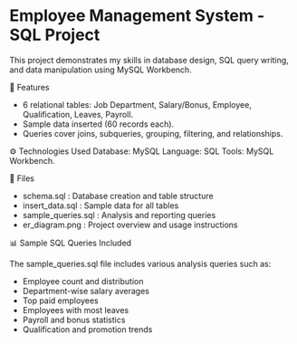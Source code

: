 # Employee Management System - SQL Project
This project demonstrates my skills in database design, SQL query writing, and data manipulation using MySQL Workbench.

📌 Features
* 6 relational tables: Job Department, Salary/Bonus, Employee,      Qualification, Leaves, Payroll. 
* Sample data inserted (60 records each). 
* Queries cover joins, subqueries, grouping, filtering, and relationships.

⚙️ Technologies Used
Database: MySQL
Language: SQL
Tools: MySQL Workbench.

📂 Files

* schema.sql : Database creation and table structure
* insert_data.sql : Sample data for all tables
*  sample_queries.sql  : Analysis and reporting queries
*  er_diagram.png  : Project overview and usage instructions


📊 Sample SQL Queries Included

The sample_queries.sql file includes various analysis queries such as:
* Employee count and distribution
* Department-wise salary averages
* Top paid employees
* Employees with most leaves
* Payroll and bonus statistics
* Qualification and promotion trends






  
  
